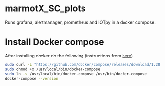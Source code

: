 # marmotX_SC_plots

Runs grafana, alertmanager, prometheus and IOTpy in a docker compose.

# Install Docker compose

After installing docker do the following (instructions from [here](https://docs.docker.com/compose/install/))

```bash
sudo curl -L "https://github.com/docker/compose/releases/download/1.28.5/docker-compose-$(uname -s)-$(uname -m)" -o /usr/local/bin/docker-compose
sudo chmod +x /usr/local/bin/docker-compose
sudo ln -s /usr/local/bin/docker-compose /usr/bin/docker-compose
docker-compose --version
```

